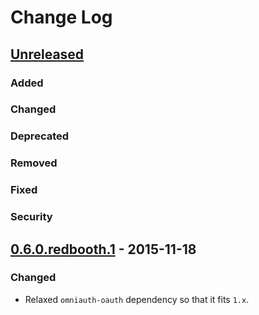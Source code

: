 # Change Log

## [Unreleased]
### Added
### Changed
### Deprecated
### Removed
### Fixed
### Security

## [0.6.0.redbooth.1] - 2015-11-18
### Changed
- Relaxed `omniauth-oauth` dependency so that it fits `1.x`.

[Unreleased]: https://github.com/redbooth/omniauth-copy/compare/v0.6.0.redbooth.1...HEAD
[0.6.0.redbooth.1]: https://github.com/redbooth/omniauth-copy/compare/v0.5.0...v0.6.0.redbooth.1
